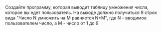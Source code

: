 Создайте программу, которая выводит таблицу умножения числа, которое вы едет пользователь. На выходе должно получиться 9 строк вида "Число N умножить на M равняется N*M", где N - вводимое пользователем число, а M - число от 1 до 9
